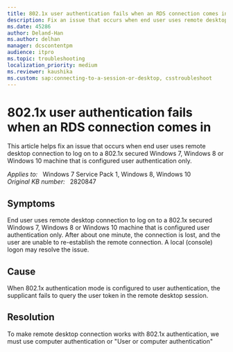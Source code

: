 ```yaml
---
title: 802.1x user authentication fails when an RDS connection comes in
description: Fix an issue that occurs when end user uses remote desktop connection to log on to a 802.1x secured Windows 7, Windows 8 or Windows 10 machine that is configured user authentication only.
ms.date: 45286
author: Deland-Han
ms.author: delhan
manager: dcscontentpm
audience: itpro
ms.topic: troubleshooting
localization_priority: medium
ms.reviewer: kaushika
ms.custom: sap:connecting-to-a-session-or-desktop, csstroubleshoot
---
```

# 802.1x user authentication fails when an RDS connection comes in

This article helps fix an issue that occurs when end user uses remote desktop connection to log on to a 802.1x secured Windows 7, Windows 8 or Windows 10 machine that is configured user authentication only.

_Applies to:_ &nbsp; Windows 7 Service Pack 1, Windows 8, Windows 10  
_Original KB number:_ &nbsp; 2820847

## Symptoms

End user uses remote desktop connection to log on to a 802.1x secured Windows 7, Windows 8 or Windows 10 machine that is configured user authentication only. After about one minute, the connection is lost, and the user are unable to re-establish the remote connection. A local (console) logon may resolve the issue.

## Cause

When 802.1x authentication mode is configured to user authentication, the supplicant fails to query the user token in the remote desktop session.

## Resolution

To make remote desktop connection works with 802.1x authentication, we must use computer authentication or "User or computer authentication"
